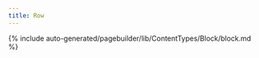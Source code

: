 ```yaml
---
title: Row
---
```


<!--
The reference doc content is generated automatically from the source code.
To update this section, update the doc blocks in the source code
-->

{% include auto-generated/pagebuilder/lib/ContentTypes/Block/block.md %}
